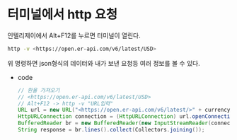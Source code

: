 # 터미널에서 http 요청 

인텔리제이에서 Alt+F12를 누르면 터미널이 열린다.

```bash
http -v <https://open.er-api.com/v6/latest/USD>
```

위 명령하면 json형식의 데이터와 내가 보낸 요청등 여러 정보를 볼 수 있다.

- code

  ```java
  // 환율 가져오기
  // <https://open.er-api.com/v6/latest/USD>
  // Alt+F12 -> http -v "URL입력"
  URL url = new URL("<https://open.er-api.com/v6/latest/>" + currency);
  HttpURLConnection connection = (HttpURLConnection) url.openConnection();
  BufferedReader br = new BufferedReader(new InputStreamReader(connection.getInputStream()));
  String response = br.lines().collect(Collectors.joining());
  ```